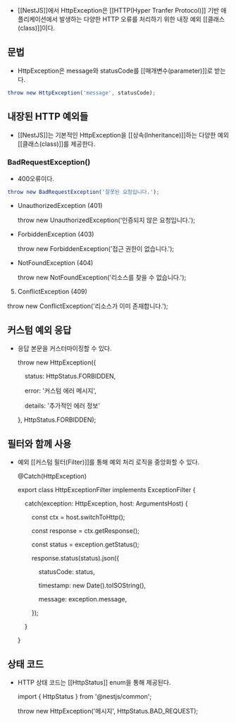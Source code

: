 - [[NestJS]]에서 HttpException은 [[HTTP(Hyper Tranfer Protocol)]] 기반 애플리케이션에서 발생하는 다양한 HTTP 오류를 처리하기 위한 내장 예외 [[클래스(class)]]이다.


## 문법

- HttpException은 message와 statusCode를 [[매개변수(parameter)]]로 받는다.

```ts
throw new HttpException('message', statusCode);
```


## 내장된 HTTP 예외들

- [[NestJS]]는 기본적인 HttpException을 [[상속(Inheritance)]]하는 다양한 예외 [[클래스(class)]]를 제공한다.

### BadRequestException()

- 400오류이다.

```ts
throw new BadRequestException('잘못된 요청입니다.');
```

- UnauthorizedException (401)
    
    throw new UnauthorizedException('인증되지 않은 요청입니다.');
    

- ForbiddenException (403)
    
    throw new ForbiddenException('접근 권한이 없습니다.');
    

- NotFoundException (404)
    
    throw new NotFoundException('리소스를 찾을 수 없습니다.');
    

5. ConflictException (409)

throw new ConflictException('리소스가 이미 존재합니다.');

## 커스텀 예외 응답

- 응답 본문을 커스터마이징할 수 있다.
    
    throw new HttpException({
    
        status: HttpStatus.FORBIDDEN,
    
        error: '커스텀 에러 메시지',
    
        details: '추가적인 에러 정보'
    
    }, HttpStatus.FORBIDDEN);


## 필터와 함께 사용

- 예외 [[커스텀 필터(Filter)]]를 통해 예외 처리 로직을 중앙화할 수 있다.
    
    @Catch(HttpException)
    
    export class HttpExceptionFilter implements ExceptionFilter {
    
        catch(exception: HttpException, host: ArgumentsHost) {
    
            const ctx = host.switchToHttp();
    
            const response = ctx.getResponse();
    
            const status = exception.getStatus();
    
            response.status(status).json({
    
                statusCode: status,
    
                timestamp: new Date().toISOString(),
    
                message: exception.message,
    
            });
    
        }
    
    }
    

## 상태 코드

- HTTP 상태 코드는 [[HttpStatus]] enum을 통해 제공된다.
    
    import { HttpStatus } from '@nestjs/common';
    
    throw new HttpException('메시지', HttpStatus.BAD_REQUEST);